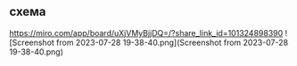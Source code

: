 ## схема

https://miro.com/app/board/uXjVMyBjjDQ=/?share_link_id=101324898390
![Screenshot from 2023-07-28 19-38-40.png](Screenshot from 2023-07-28 19-38-40.png)
